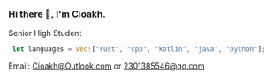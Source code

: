 <!--
**Cioakh/Cioakh** is a ✨ _special_ ✨ repository because its `README.md` (this file) appears on your GitHub profile.

Here are some ideas to get you started:

- 🔭 I’m currently working on ...
- 🌱 I’m currently learning ...
- 👯 I’m looking to collaborate on ...
- 🤔 I’m looking for help with ...
- 💬 Ask me about ...
- 📫 How to reach me: ...
- 😄 Pronouns: ...
- ⚡ Fun fact: ...
-->

### Hi there 👋, I'm Cioakh.
Senior High Student  

```Rust
 let languages = vec!["rust", "cpp", "kotlin", "java", "python"];
```

Email: Cioakh@Outlook.com  or  2301385546@qq.com  
